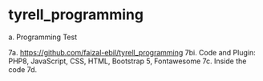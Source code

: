# tyrell_programming
a. Programming Test

7a. https://github.com/faizal-ebil/tyrell_programming
7bi. Code and Plugin: PHP8, JavaScript, CSS, HTML, Bootstrap 5, Fontawesome
7c. Inside the code
7d.
